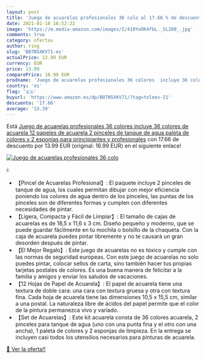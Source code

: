 ```yaml
---
layout: post
title: 'Juego de acuarelas profesionales 36 colo al 17.66 % de descuento'
date: 2021-01-18 16:52:22
image: 'https://m.media-amazon.com/images/I/410YoOK4fbL._SL200_.jpg'
comments: true
category: ofertas
author: ring
slug: 'B07N5XKV71-es'
actualPrice: 13.99 EUR
currency: EUR
price: 13.99
comparePrice: 16.99 EUR
prodname: 'Juego de acuarelas profesionales 36 colores  incluye 36 colores de acuarela  12 papeles de acuarela  2 pinceles de tanque de agua  paleta de colores y 2 esponjas para principiantes y profesionales'
country: 'es'
flag: '🇪🇸'
buyurl: 'https://www.amazon.es/dp/B07N5XKV71/?tag=tolees-21'
descuento: '17.66'
average: '13.39'
---
```


Está [Juego de acuarelas profesionales 36 colores  incluye 36 colores de acuarela  12 papeles de acuarela  2 pinceles de tanque de agua  paleta de colores y 2 esponjas para principiantes y profesionales](https://www.amazon.es/dp/B07N5XKV71/?tag=tolees-21) con 17.66 de descuento por 13.99 EUR (original: 16.99 EUR) en el siguiente enlace!

[![Juego de acuarelas profesionales 36 colo](https://m.media-amazon.com/images/I/410YoOK4fbL._SL200_.jpg)](https://www.amazon.es/dp/B07N5XKV71/?tag=tolees-21)

ℹ️:

- 【Pincel de Acuarelas Profesional】: El paquete incluye 2 pinceles de tanque de agua, los cuales permitan dibujar con mejor eficiencia poniendo los colores de agua dentro de los pinceles, las puntas de los pinceles son de diferentes formas y cumplen con diferentes necesidades de pintar.
- 【Ligera, Compacta y Fácil de Limpiar】: El tamaño de cajas de acuarelas es de 18,5 x 11,6 x 3 cm. Diseño pequeño y moderno, que se puede guardar fácilmente en tu mochila o bolsillo de la chaqueta. Con la caja de acuarela puedes pintar libremente y no te causará un gran desorden después de pintar.
- 【El Mejor Regalo】: Este juego de acuarelas no es tóxico y cumple con las normas de seguridad europeas. Con este juego de acuarelas no solo puedes pintar, colocar sellos de carta, sino también hacer tus propias tarjetas postales de colores. Es una buena manera de felicitar a la familia y amigos y enviar los saludos de vacaciones.
- 【12 Hojas de Papel de Acuarela】: El papel de acuarela tiene una textura de doble cara: una cara con textura gruesa y otra con textura fina. Cada hoja de acuarela tiene las dimensiones 10,5 x 15,5 cm, similar a una postal. La naturaleza libre de ácidos del papel permite que el color de la pintura permanezca vivo y variado.
- 【Set de Acuarelas】: Este kit acuarela consta de 36 colores acuarela, 2 pinceles para tanque de agua (uno con una punta fina y el otro con una ancha), 1 paleta de colores y 2 esponjas de limpieza. En la entrega se incluyen casi todos los utensilios necesarios para pinturas de acuarela.

[🛒 Ver la oferta!!](https://www.amazon.es/dp/B07N5XKV71/?tag=tolees-21)
